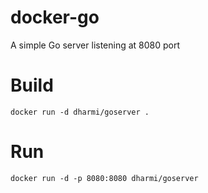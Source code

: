 # docker-go
A simple Go server listening at 8080 port

# Build
    docker run -d dharmi/goserver .

# Run
    docker run -d -p 8080:8080 dharmi/goserver